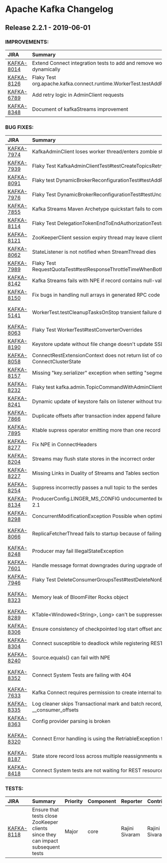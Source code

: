 
<!---
# Licensed to the Apache Software Foundation (ASF) under one
# or more contributor license agreements.  See the NOTICE file
# distributed with this work for additional information
# regarding copyright ownership.  The ASF licenses this file
# to you under the Apache License, Version 2.0 (the
# "License"); you may not use this file except in compliance
# with the License.  You may obtain a copy of the License at
#
#     http://www.apache.org/licenses/LICENSE-2.0
#
# Unless required by applicable law or agreed to in writing, software
# distributed under the License is distributed on an "AS IS" BASIS,
# WITHOUT WARRANTIES OR CONDITIONS OF ANY KIND, either express or implied.
# See the License for the specific language governing permissions and
# limitations under the License.
-->
# Apache Kafka Changelog

## Release 2.2.1 - 2019-06-01



### IMPROVEMENTS:

| JIRA | Summary | Priority | Component | Reporter | Contributor |
|:---- |:---- | :--- |:---- |:---- |:---- |
| [KAFKA-8014](https://issues.apache.org/jira/browse/KAFKA-8014) | Extend Connect integration tests to add and remove workers dynamically |  Major | . | Konstantine Karantasis | Konstantine Karantasis |
| [KAFKA-8126](https://issues.apache.org/jira/browse/KAFKA-8126) | Flaky Test org.apache.kafka.connect.runtime.WorkerTest.testAddRemoveTask |  Major | KafkaConnect, unit tests | Guozhang Wang |  |
| [KAFKA-6789](https://issues.apache.org/jira/browse/KAFKA-6789) | Add retry logic in AdminClient requests |  Major | admin | Guozhang Wang | Manikumar |
| [KAFKA-8348](https://issues.apache.org/jira/browse/KAFKA-8348) | Document of kafkaStreams improvement |  Minor | documentation, streams | Lifei Chen | Lifei Chen |


### BUG FIXES:

| JIRA | Summary | Priority | Component | Reporter | Contributor |
|:---- |:---- | :--- |:---- |:---- |:---- |
| [KAFKA-7974](https://issues.apache.org/jira/browse/KAFKA-7974) | KafkaAdminClient loses worker thread/enters zombie state when initial DNS lookup fails |  Major | admin | Nicholas Parker |  |
| [KAFKA-7939](https://issues.apache.org/jira/browse/KAFKA-7939) | Flaky Test KafkaAdminClientTest#testCreateTopicsRetryBackoff |  Critical | admin, unit tests | Matthias J. Sax |  |
| [KAFKA-8091](https://issues.apache.org/jira/browse/KAFKA-8091) | Flaky test  DynamicBrokerReconfigurationTest#testAddRemoveSaslListener |  Critical | core | Rajini Sivaram | Rajini Sivaram |
| [KAFKA-7976](https://issues.apache.org/jira/browse/KAFKA-7976) | Flaky Test DynamicBrokerReconfigurationTest#testUncleanLeaderElectionEnable |  Critical | core, unit tests | Matthias J. Sax | Rajini Sivaram |
| [KAFKA-7855](https://issues.apache.org/jira/browse/KAFKA-7855) | Kafka Streams Maven Archetype quickstart fails to compile out of the box |  Major | streams | Michael Drogalis | Kristian Aurlien |
| [KAFKA-8114](https://issues.apache.org/jira/browse/KAFKA-8114) | Flaky Test DelegationTokenEndToEndAuthorizationTest#testNoGroupAcl |  Critical | core, unit tests | Matthias J. Sax | Manikumar |
| [KAFKA-8121](https://issues.apache.org/jira/browse/KAFKA-8121) | ZooKeeperClient session expiry thread may leave clients behind after close |  Major | . | Rajini Sivaram | Rajini Sivaram |
| [KAFKA-8062](https://issues.apache.org/jira/browse/KAFKA-8062) | StateListener is not notified when StreamThread dies |  Minor | streams | Andrey Volkov | Guozhang Wang |
| [KAFKA-7989](https://issues.apache.org/jira/browse/KAFKA-7989) | Flaky Test RequestQuotaTest#testResponseThrottleTimeWhenBothFetchAndRequestQuotasViolated |  Critical | core, unit tests | Matthias J. Sax | Anna Povzner |
| [KAFKA-8142](https://issues.apache.org/jira/browse/KAFKA-8142) | Kafka Streams fails with NPE if record contains null-value in header |  Major | streams | Matthias J. Sax | Matthias J. Sax |
| [KAFKA-8150](https://issues.apache.org/jira/browse/KAFKA-8150) | Fix bugs in handling null arrays in generated RPC code |  Major | . | Colin McCabe | Colin McCabe |
| [KAFKA-5141](https://issues.apache.org/jira/browse/KAFKA-5141) | WorkerTest.testCleanupTasksOnStop transient failure due to NPE |  Critical | KafkaConnect, unit tests | Ewen Cheslack-Postava |  |
| [KAFKA-8063](https://issues.apache.org/jira/browse/KAFKA-8063) | Flaky Test WorkerTest#testConverterOverrides |  Critical | KafkaConnect, unit tests | Matthias J. Sax |  |
| [KAFKA-8190](https://issues.apache.org/jira/browse/KAFKA-8190) | Keystore update without file change doesn't update SSLContext |  Major | core | Rajini Sivaram | Rajini Sivaram |
| [KAFKA-8058](https://issues.apache.org/jira/browse/KAFKA-8058) | ConnectRestExtensionContext does not return list of connectors from its ConnectClusterState |  Major | KafkaConnect | Chris Egerton | Chris Egerton |
| [KAFKA-8157](https://issues.apache.org/jira/browse/KAFKA-8157) | Missing "key.serializer" exception when setting "segment index bytes" |  Major | streams | Cristian D | Guozhang Wang |
| [KAFKA-8232](https://issues.apache.org/jira/browse/KAFKA-8232) | Flaky test kafka.admin.TopicCommandWithAdminClientTest.testTopicDeletion |  Major | core | Rajini Sivaram | Rajini Sivaram |
| [KAFKA-8241](https://issues.apache.org/jira/browse/KAFKA-8241) | Dynamic update of keystore fails on listener without truststore |  Major | core | Rajini Sivaram | Rajini Sivaram |
| [KAFKA-7866](https://issues.apache.org/jira/browse/KAFKA-7866) | Duplicate offsets after transaction index append failure |  Major | . | Jason Gustafson | Jason Gustafson |
| [KAFKA-7895](https://issues.apache.org/jira/browse/KAFKA-7895) | Ktable supress operator emitting more than one record for the same key per window |  Blocker | streams | prasanthi | John Roesler |
| [KAFKA-8277](https://issues.apache.org/jira/browse/KAFKA-8277) | Fix NPE in ConnectHeaders |  Major | KafkaConnect | Randall Hauch |  |
| [KAFKA-8204](https://issues.apache.org/jira/browse/KAFKA-8204) | Streams may flush state stores in the incorrect order |  Blocker | streams | John Roesler | John Roesler |
| [KAFKA-8227](https://issues.apache.org/jira/browse/KAFKA-8227) | Missing Links in Duality of Streams and Tables section |  Minor | documentation, streams | Bill Bejeck | Victoria Bialas |
| [KAFKA-8254](https://issues.apache.org/jira/browse/KAFKA-8254) | Suppress incorrectly passes a null topic to the serdes |  Major | streams | John Roesler | John Roesler |
| [KAFKA-8134](https://issues.apache.org/jira/browse/KAFKA-8134) | ProducerConfig.LINGER\_MS\_CONFIG undocumented breaking change in kafka-clients 2.1 |  Major | clients | Sam Lendle | Dhruvil Shah |
| [KAFKA-8298](https://issues.apache.org/jira/browse/KAFKA-8298) | ConcurrentModificationException Possible when optimizing for repartition nodes |  Major | streams | Bill Bejeck | Bill Bejeck |
| [KAFKA-8066](https://issues.apache.org/jira/browse/KAFKA-8066) | ReplicaFetcherThread fails to startup because of failing to register the metric. |  Major | . | Zhanxiang (Patrick) Huang | Zhanxiang (Patrick) Huang |
| [KAFKA-8248](https://issues.apache.org/jira/browse/KAFKA-8248) | Producer may fail IllegalStateException |  Major | producer | Matthias J. Sax | Jason Gustafson |
| [KAFKA-7601](https://issues.apache.org/jira/browse/KAFKA-7601) | Handle message format downgrades during upgrade of message format version |  Major | . | Jason Gustafson |  |
| [KAFKA-7946](https://issues.apache.org/jira/browse/KAFKA-7946) | Flaky Test DeleteConsumerGroupsTest#testDeleteNonEmptyGroup |  Critical | admin, unit tests | Matthias J. Sax | Gwen Shapira |
| [KAFKA-8323](https://issues.apache.org/jira/browse/KAFKA-8323) | Memory leak of BloomFilter Rocks object |  Blocker | streams | A. Sophie Blee-Goldman | A. Sophie Blee-Goldman |
| [KAFKA-8289](https://issues.apache.org/jira/browse/KAFKA-8289) | KTable\<Windowed\<String\>, Long\>  can't be suppressed |  Blocker | streams | Xiaolin Jia | John Roesler |
| [KAFKA-8306](https://issues.apache.org/jira/browse/KAFKA-8306) | Ensure consistency of checkpointed log start offset and current log end offset |  Major | . | Jason Gustafson | Dhruvil Shah |
| [KAFKA-8304](https://issues.apache.org/jira/browse/KAFKA-8304) | Connect susceptible to deadlock while registering REST extensions |  Blocker | KafkaConnect | Chris Egerton | Chris Egerton |
| [KAFKA-8240](https://issues.apache.org/jira/browse/KAFKA-8240) | Source.equals() can fail with NPE |  Major | streams | Matthias J. Sax | Matthias J. Sax |
| [KAFKA-8352](https://issues.apache.org/jira/browse/KAFKA-8352) | Connect System Tests are failing with 404 |  Blocker | KafkaConnect | Magesh kumar Nandakumar | Magesh kumar Nandakumar |
| [KAFKA-7633](https://issues.apache.org/jira/browse/KAFKA-7633) | Kafka Connect requires permission to create internal topics even if they exist |  Major | KafkaConnect | Arabelle Hou |  |
| [KAFKA-8335](https://issues.apache.org/jira/browse/KAFKA-8335) | Log cleaner skips Transactional mark and batch record, causing unlimited growth of \_\_consumer\_offsets |  Major | . | Boquan Tang | Jason Gustafson |
| [KAFKA-8363](https://issues.apache.org/jira/browse/KAFKA-8363) | Config provider parsing is broken |  Major | . | Chris Egerton | Chris Egerton |
| [KAFKA-8320](https://issues.apache.org/jira/browse/KAFKA-8320) | Connect Error handling is using the RetriableException from common package |  Major | KafkaConnect | Magesh kumar Nandakumar | Magesh kumar Nandakumar |
| [KAFKA-8187](https://issues.apache.org/jira/browse/KAFKA-8187) | State store record loss across multiple reassignments when using standby tasks |  Blocker | streams | William Greer | Lifei Chen |
| [KAFKA-8418](https://issues.apache.org/jira/browse/KAFKA-8418) | Connect System tests are not waiting for REST resources to be registered |  Blocker | KafkaConnect | Oleksandr Diachenko | Oleksandr Diachenko |


### TESTS:

| JIRA | Summary | Priority | Component | Reporter | Contributor |
|:---- |:---- | :--- |:---- |:---- |:---- |
| [KAFKA-8118](https://issues.apache.org/jira/browse/KAFKA-8118) | Ensure that tests close ZooKeeper clients since they can impact subsequent tests |  Major | core | Rajini Sivaram | Rajini Sivaram |


